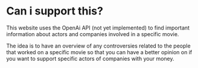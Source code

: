 # Can i support this?

This website uses the OpenAi API (not yet implemented) to find important information about actors and companies involved in a specific movie.

The idea is to have an overview of any controversies related to the people that worked on a specific movie so that you can have a better opinion on if you want to support specific actors of companies with your money.
